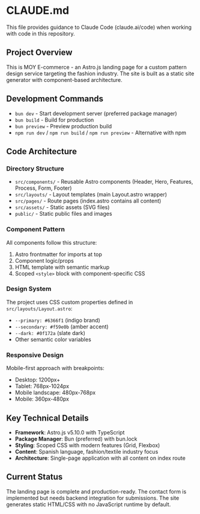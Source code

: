 # CLAUDE.md

This file provides guidance to Claude Code (claude.ai/code) when working with code in this repository.

## Project Overview

This is MOY E-commerce - an Astro.js landing page for a custom pattern design service targeting the fashion industry. The site is built as a static site generator with component-based architecture.

## Development Commands

- `bun dev` - Start development server (preferred package manager)
- `bun build` - Build for production
- `bun preview` - Preview production build
- `npm run dev` / `npm run build` / `npm run preview` - Alternative with npm

## Code Architecture

### Directory Structure
- `src/components/` - Reusable Astro components (Header, Hero, Features, Process, Form, Footer)
- `src/layouts/` - Layout templates (main Layout.astro wrapper)
- `src/pages/` - Route pages (index.astro contains all content)
- `src/assets/` - Static assets (SVG files)
- `public/` - Static public files and images

### Component Pattern
All components follow this structure:
1. Astro frontmatter for imports at top
2. Component logic/props
3. HTML template with semantic markup
4. Scoped `<style>` block with component-specific CSS

### Design System
The project uses CSS custom properties defined in `src/layouts/Layout.astro`:
- `--primary: #6366f1` (indigo brand)
- `--secondary: #f59e0b` (amber accent)
- `--dark: #0f172a` (slate dark)
- Other semantic color variables

### Responsive Design
Mobile-first approach with breakpoints:
- Desktop: 1200px+
- Tablet: 768px-1024px
- Mobile landscape: 480px-768px
- Mobile: 360px-480px

## Key Technical Details

- **Framework**: Astro.js v5.10.0 with TypeScript
- **Package Manager**: Bun (preferred) with bun.lock
- **Styling**: Scoped CSS with modern features (Grid, Flexbox)
- **Content**: Spanish language, fashion/textile industry focus
- **Architecture**: Single-page application with all content on index route

## Current Status

The landing page is complete and production-ready. The contact form is implemented but needs backend integration for submissions. The site generates static HTML/CSS with no JavaScript runtime by default.